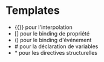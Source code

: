 # Templates

* {{}} pour l'interpolation
* [] pour le binding de propriété
* () pour le binding d'événement
* \# pour la déclaration de variables
* \* pour les directives structurelles
